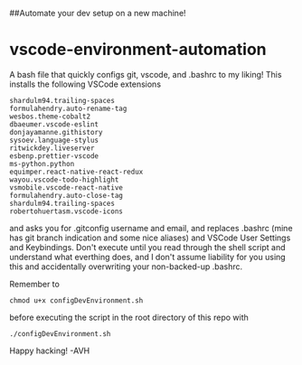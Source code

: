 ##Automate your dev setup on a new machine!
# vscode-environment-automation
A bash file that quickly configs git, vscode, and .bashrc to my liking! This installs the following VSCode extensions

```
shardulm94.trailing-spaces
formulahendry.auto-rename-tag
wesbos.theme-cobalt2
dbaeumer.vscode-eslint
donjayamanne.githistory
sysoev.language-stylus
ritwickdey.liveserver
esbenp.prettier-vscode
ms-python.python
equimper.react-native-react-redux
wayou.vscode-todo-highlight
vsmobile.vscode-react-native
formulahendry.auto-close-tag
shardulm94.trailing-spaces
robertohuertasm.vscode-icons
```

and asks you for .gitconfig username and email, and replaces .bashrc (mine has git branch indication and some nice aliases) and VSCode User Settings and Keybindings. Don't execute until you read through the shell script and understand what everthing does, and I don't assume liability for you using this and accidentally overwriting your non-backed-up .bashrc.

Remember to

`chmod u+x configDevEnvironment.sh`

before executing the script in the root directory of this repo with

`./configDevEnvironment.sh`

Happy hacking! -AVH
